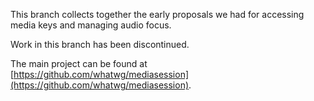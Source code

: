 This branch collects together the early proposals we had for accessing media keys and managing audio focus.

Work in this branch has been discontinued.

The main project can be found at [https://github.com/whatwg/mediasession](https://github.com/whatwg/mediasession).
